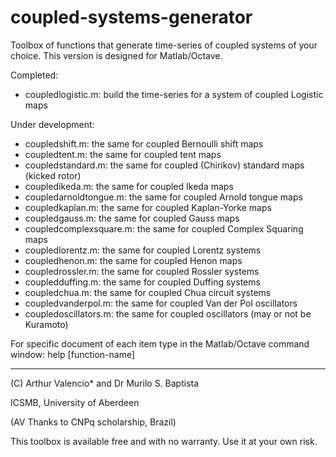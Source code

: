 # coupled-systems-generator
Toolbox of functions that generate time-series of coupled systems of your choice.
This version is designed for Matlab/Octave.

Completed:
* coupledlogistic.m:  build the time-series for a system of coupled Logistic maps

Under development:
* coupledshift.m: the same for coupled Bernoulli shift maps
* coupledtent.m: the same for coupled tent maps
* coupledstandard.m: the same for coupled (Chirikov) standard maps (kicked rotor)
* coupledikeda.m: the same for coupled Ikeda maps
* coupledarnoldtongue.m: the same for coupled Arnold tongue maps
* coupledkaplan.m: the same for coupled Kaplan-Yorke maps
* coupledgauss.m: the same for coupled Gauss maps
* coupledcomplexsquare.m: the same for coupled Complex Squaring maps
* coupledlorentz.m: the same for coupled Lorentz systems
* coupledhenon.m: the same for coupled Henon maps
* coupledrossler.m: the same for coupled Rossler systems
* coupledduffing.m: the same for coupled Duffing systems
* coupledchua.m: the same for coupled Chua circuit systems
* coupledvanderpol.m: the same for coupled Van der Pol oscillators
* coupledoscillators.m: the same for coupled oscillators (may or not be Kuramoto)


For specific document of each item type in the Matlab/Octave command window: help [function-name]

--------------------------------
(C) Arthur Valencio* and Dr Murilo S. Baptista

ICSMB, University of Aberdeen    

(AV Thanks to CNPq scholarship, Brazil)

This toolbox is available free and with no warranty. Use it at your own risk.
